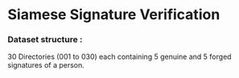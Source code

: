 # Siamese Signature Verification
 
### Dataset structure :

30 Directories (001 to 030)
each containing 5 genuine and 5 forged signatures of a person.
